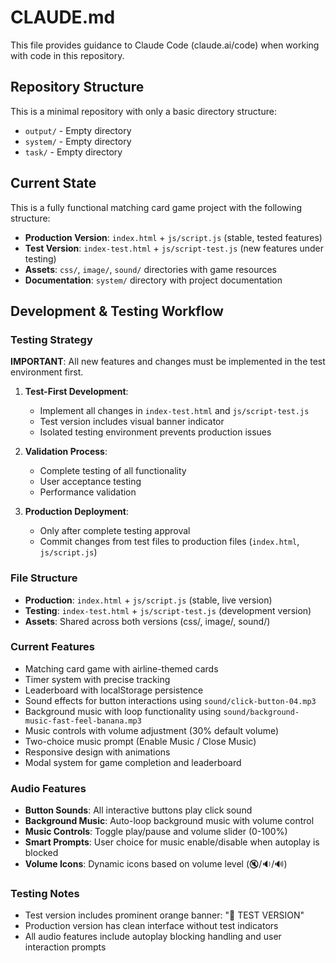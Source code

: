# CLAUDE.md

This file provides guidance to Claude Code (claude.ai/code) when working with code in this repository.

## Repository Structure

This is a minimal repository with only a basic directory structure:
- `output/` - Empty directory
- `system/` - Empty directory  
- `task/` - Empty directory

## Current State

This is a fully functional matching card game project with the following structure:
- **Production Version**: `index.html` + `js/script.js` (stable, tested features)
- **Test Version**: `index-test.html` + `js/script-test.js` (new features under testing)
- **Assets**: `css/`, `image/`, `sound/` directories with game resources
- **Documentation**: `system/` directory with project documentation

## Development & Testing Workflow

### Testing Strategy
**IMPORTANT**: All new features and changes must be implemented in the test environment first.

1. **Test-First Development**: 
   - Implement all changes in `index-test.html` and `js/script-test.js`
   - Test version includes visual banner indicator
   - Isolated testing environment prevents production issues

2. **Validation Process**:
   - Complete testing of all functionality
   - User acceptance testing
   - Performance validation

3. **Production Deployment**:
   - Only after complete testing approval
   - Commit changes from test files to production files (`index.html`, `js/script.js`)

### File Structure
- **Production**: `index.html` + `js/script.js` (stable, live version)
- **Testing**: `index-test.html` + `js/script-test.js` (development version)
- **Assets**: Shared across both versions (css/, image/, sound/)

### Current Features
- Matching card game with airline-themed cards
- Timer system with precise tracking
- Leaderboard with localStorage persistence
- Sound effects for button interactions using `sound/click-button-04.mp3`
- Background music with loop functionality using `sound/background-music-fast-feel-banana.mp3`
- Music controls with volume adjustment (30% default volume)
- Two-choice music prompt (Enable Music / Close Music)
- Responsive design with animations
- Modal system for game completion and leaderboard

### Audio Features
- **Button Sounds**: All interactive buttons play click sound
- **Background Music**: Auto-loop background music with volume control
- **Music Controls**: Toggle play/pause and volume slider (0-100%)
- **Smart Prompts**: User choice for music enable/disable when autoplay is blocked
- **Volume Icons**: Dynamic icons based on volume level (🔇/🔉/🔊)

### Testing Notes
- Test version includes prominent orange banner: "🧪 TEST VERSION"
- Production version has clean interface without test indicators
- All audio features include autoplay blocking handling and user interaction prompts